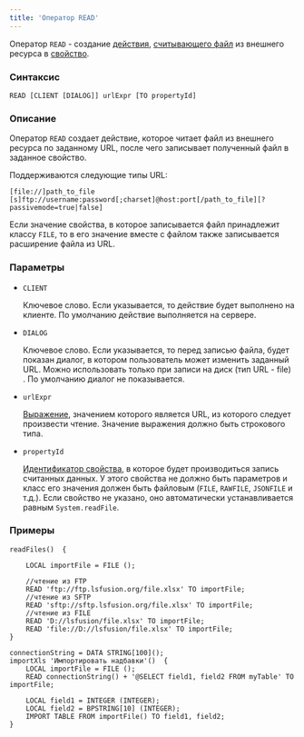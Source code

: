 ```yaml
---
title: 'Оператор READ'
---
```


Оператор `READ` - создание [действия](Actions.md), [считывающего файл](Read_file_READ.md) из внешнего ресурса в [свойство](Properties.md).

### Синтаксис

    READ [CLIENT [DIALOG]] urlExpr [TO propertyId]

### Описание

Оператор `READ` создает действие, которое читает файл из внешнего ресурса по заданному URL, после чего записывает полученный файл в заданное свойство.

Поддерживаются следующие типы URL: 

    [file://]path_to_file
    [s]ftp://username:password[;charset]@host:port[/path_to_file][?passivemode=true|false]

Если значение свойства, в которое записывается файл принадлежит классу `FILE`, то в его значение вместе с файлом также записывается расширение файла из URL.

### Параметры

- `CLIENT`

    Ключевое слово. Если указывается, то действие будет выполнено на клиенте. По умолчанию действие выполняется на сервере.

- `DIALOG`

    Ключевое слово. Если указывается, то перед записью файла, будет показан диалог, в котором пользователь может изменить заданный URL. Можно использовать только при записи на диск (тип URL - file) . По умолчанию диалог не показывается. 

- `urlExpr`

    [Выражение](Expression.md), значением которого является URL, из которого следует произвести чтение. Значение выражения должно быть строкового типа.

- `propertyId`

    [Идентификатор свойства](IDs.md#propertyid-broken), в которое будет производиться запись считанных данных. У этого свойства не должно быть параметров и класс его значения должен быть файловым (`FILE`, `RAWFILE`, `JSONFILE` и т.д.). Если свойство не указано, оно автоматически устанавливается равным `System.readFile`.

### Примеры

```lsf
readFiles()  {

    LOCAL importFile = FILE ();

    //чтение из FTP
    READ 'ftp://ftp.lsfusion.org/file.xlsx' TO importFile;
    //чтение из SFTP
    READ 'sftp://sftp.lsfusion.org/file.xlsx' TO importFile;
    //чтение из FILE
    READ 'D://lsfusion/file.xlsx' TO importFile;
    READ 'file://D://lsfusion/file.xlsx' TO importFile;
}

connectionString = DATA STRING[100]();
importXls 'Импортировать надбавки'()  {
    LOCAL importFile = FILE ();
    READ connectionString() + '@SELECT field1, field2 FROM myTable' TO importFile;

    LOCAL field1 = INTEGER (INTEGER);
    LOCAL field2 = BPSTRING[10] (INTEGER);
    IMPORT TABLE FROM importFile() TO field1, field2;
}
```
